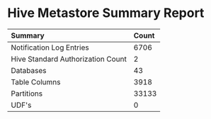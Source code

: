 # Hive Metastore Summary Report

| Summary | Count |
|:---|:---|
|Notification Log Entries|6706|
|Hive Standard Authorization Count|2|
|Databases|43|
|Table Columns|3918|
|Partitions|33133|
|UDF's|0|
